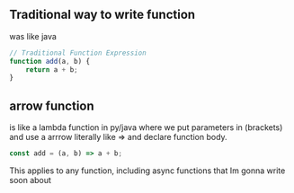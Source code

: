 ## Traditional way to write function
was like java
```js
// Traditional Function Expression
function add(a, b) {
    return a + b;
}
```

## arrow function
is like a lambda function in py/java where we put parameters in (brackets) and use a arrrow literally like => and declare
function body.

```js
const add = (a, b) => a + b;
```

This applies to any function, including async functions that Im gonna write soon about
